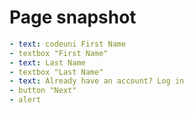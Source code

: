 # Page snapshot

```yaml
- text: codeuni First Name
- textbox "First Name"
- text: Last Name
- textbox "Last Name"
- text: Already have an account? Log in
- button "Next"
- alert
```